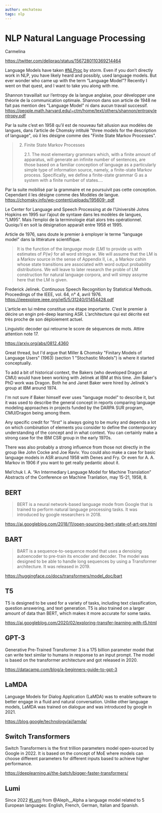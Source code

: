 ```yaml
---
author: emchateau
tags: nlp
---
```


# NLP Natural Language Processing

Carmelina

https://twitter.com/deliprao/status/1567280110369214464

Language Models have taken [#NLProc](https://twitter.com/hashtag/NLProc?src=hashtag_click) by storm. Even if you don’t directly work in NLP, you have likely heard and possibly, used language models. But ever wonder who came up with the term “Language Model”? Recently I went on that quest, and I want to take you along with me.

Shannon travaillait sur l’entropy de la langue anglaise, pour développer une théorie de la communication optimale. Shannon dans son article de 1948 ne fait pas mention des "Language Model" ni dans aucun travail successif. https://people.math.harvard.edu/~ctm/home/text/others/shannon/entropy/entropy.pdf

Par la suite c’est en 1958 qu’il est de nouveau fait allusion aux modèles de langues, dans l’article de Chomsky intitulé "three models for the description of language", où il les désigne comme des "Finite State Markov Processes".

> 2. Finite State Markov Processes
>
>    2.1. The most elementary grammars which, with a finite amount of apparatus, will generate an infinite number of sentences, are those based on a familiar conception of language as a particularly simple type of information source, namely, a finite-state Markov process. Specifically, we define a finite-state grammar G as a system with a finite number of states.... 

Par la suite mobilisé par la grammaire et ne poursuivit pas cette conception. Cependant il les désigne comme des Modèles de langue. https://chomsky.info/wp-content/uploads/195609-.pdf

Le Center for Language and Speech Processing at de l’Université Johns Hopkins en 1995 sur l’ajout de syntaxe dans les modèles de langues, “LM95”. Mais l’emploi de la terminologie était alors très opérationnel. Quoiqu’il en soit la désignation apparaît entre 1958 et 1995.

Article de 1976, sans doute le premier à employer le terme “language model” dans la littérature scientifique.

> It is the function of the *language mode (LM)* to provide us with estimates of *P{w}* for all word strings *w*. We will assume that the LM is a Markov source in the sense of Appendix II, i.e., a Markov cahin whose state transitions are associated with word output probability distributions. We will leave to later research the proble of LM construction for natural language corpora, and will simpy assyme here that the LM is given.

Frederick Jelinek. Continuous Speech Recognition by Statistical Methods. Proceedings of the IEEE, vol. 64, n° 4, avril 1976. https://ieeexplore.ieee.org/iel5/5/31240/01454428.pdf

L’article en lui même constitue une étape importante. C’est le premier à décire un engin pré-deep learning ASR. L’architecture qui est décrite est très proche de son déploiement actuel.

Linguistic decoder qui retourne le score de séquences de mots. Attire attention note 17.

https://arxiv.org/abs/0812.4360

Great thread, but I'd argue that Miller & Chomsky "Finitary Models of Language Users" (1963) (section 1 "Stochastic Models") is where it started conceptually.

To add a bit of historical context, the Bakers (who developed Dragon at CMU) would have been working with Jelinek at IBM at this time. Jim Baker's PhD work was Dragon. Both he and Janet Baker were hired by Jelinek's group at IBM around 1974.

I'm not sure if Baker himself ever uses "language model" to describe it, but it was used to describe the general concept in reports comparing language modeling approaches in projects funded by the DARPA SUR program, CMU/Dragon being among them.

Any specific credit for "first" is always going to be murky and depends a lot on which combination of elements you consider to define the contemporary understanding of the concept and in what context. You can certainly make a strong case for the IBM CSR group in the early 1970s.

There was also probably a strong influence from those not directly in the group like John Cocke and Joe Raviv. You could also make a case for basic language models in ASR around 1958 with Denes and Fry. Or even for A. A. Markov in 1906 if you want to get really pedantic about it.

Mel’chuk I. A. “An Intermediary Language Model for Machine Translation” Abstracts of the Conference on Machine Tranlation, may 15-21, 1958, 8.

## BERT

> BERT is a neural network-based language mode from Google that is trained to perform natural language processing tasks. It was introduced by google researchers in 2018. 

https://ai.googleblog.com/2018/11/open-sourcing-bert-state-of-art-pre.html

## BART 

> BART is a sequence-to-sequence model that uses a denoising autoencoder to pre-train its encoder and decoder. The model was designed to be able to handle long sequences by using a Transformer architecture. It was released in 2019.

https://huggingface.co/docs/transformers/model_doc/bart

## T5 

T5 is designed to be used for a variety of tasks, including text classification, question answering, and text generation. T5 is also trained on a larger amount of data than BERT, which makes it more accurate for some tasks.

https://ai.googleblog.com/2020/02/exploring-transfer-learning-with-t5.html

## GPT-3 

Generative Pre-Trained Transformer 3 is a 175 billion parameter model that can write text similar to humans in response to an input prompt. The model is based on the transformer architecture and got released in 2020.

https://datacamp.com/blog/a-beginners-guide-to-gpt-3

## LaMDA 

Language Models for Dialog Application (LaMDA) was to enable software to better engage in a fluid and natural conversation. Unlike other language models, LaMDA was trained on dialogue and was introduced by google in 2021.

https://blog.google/technology/ai/lamda/

## Switch Transformers

Switch Transformers is the first trillion parameters model open-sourced by Google in 2022. It is based on the concept of MoE where models can choose different parameters for different inputs based to achieve higher performance.

https://deeplearning.ai/the-batch/bigger-faster-transformers/

## Lumi

Since 2022 [#Lumi](https://twitter.com/hashtag/Lumi?src=hashtag_click) from @Aleph__Alpha a language model related to 5 European languages: English, French, German, Italian and Spanish.

